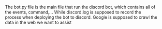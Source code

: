 The bot.py file is the main file that run the discord bot, which contains all of the events, command,... While discord.log is supposed to record the process when deploying the bot to discord. Google is supposed to crawl the data in the web we want to assist
